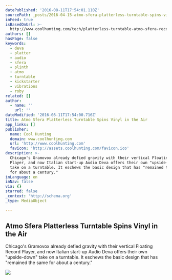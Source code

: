 ```yaml
---
datePublished: '2016-08-11T17:54:01.110Z'
sourcePath: _posts/2016-04-15-atmo-sfera-platterless-turntable-spins-vinyl-in-the-air.md
inFeed: true
isBasedOnUrl: >-
  http://www.coolhunting.com/tech/platterless-turntable-atmo-sfera-record-player-kickstarter
authors: []
hasPage: false
keywords:
  - deva
  - platter
  - audio
  - sfera
  - plinth
  - atmo
  - turntable
  - kickstarter
  - vibrations
  - roby
related: []
author:
  - name: ''
    url: ''
dateModified: '2016-08-11T17:54:00.716Z'
title: Atmo Sfera Platterless Turntable Spins Vinyl in the Air
app_links: []
publisher:
  name: Cool Hunting
  domain: www.coolhunting.com
  url: 'http://www.coolhunting.com'
  favicon: 'http://assets.coolhunting.com/favicon.ico'
description: >-
  Chicago's Gramovox already defied gravity with their vertical Floating Record
  Player, and now Italian start-up Audio Deva offers their own "upside-down"
  take on a turntable. It eschews the basic design that has "remained the same
  for about a century."
inLanguage: en
inNav: false
via: {}
starred: false
_context: 'http://schema.org'
_type: MediaObject

---
```

<article style=""><h1>Atmo Sfera Platterless Turntable Spins Vinyl in the Air</h1><p>Chicago's Gramovox already defied gravity with their vertical Floating Record Player, and now Italian start-up Audio Deva offers their own "upside-down" take on a turntable. It eschews the basic design that has "remained the same for about a century."</p><img src="https://s3-us-west-2.amazonaws.com/the-grid-img/p/da4c884a69247901468674ea61c510f8e6356ba9.jpg" /></article>